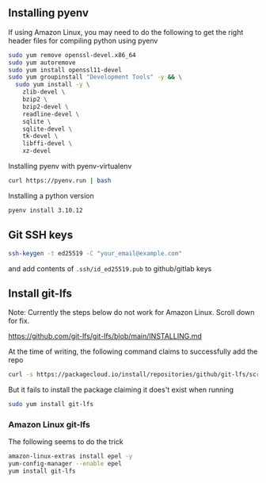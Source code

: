 ## Installing pyenv

If using Amazon Linux, you may need to do the following to get the right header files for compiling python using pyenv

```sh
sudo yum remove openssl-devel.x86_64
sudo yum autoremove
sudo yum install openssl11-devel
sudo yum groupinstall "Development Tools" -y && \
  sudo yum install -y \
    zlib-devel \
    bzip2 \
    bzip2-devel \
    readline-devel \
    sqlite \
    sqlite-devel \
    tk-devel \
    libffi-devel \
    xz-devel
```

Installing pyenv with pyenv-virtualenv
```sh
curl https://pyenv.run | bash
```

Installing a python version
```sh
pyenv install 3.10.12
```

## Git SSH keys
```sh
ssh-keygen -t ed25519 -C "your_email@example.com"
```

and add contents of `.ssh/id_ed25519.pub` to github/gitlab keys

## Install git-lfs

Note: Currently the steps below do not work for Amazon Linux. Scroll down for fix.

https://github.com/git-lfs/git-lfs/blob/main/INSTALLING.md


At the time of writing, the following command claims to successfully add the repo
```sh
curl -s https://packagecloud.io/install/repositories/github/git-lfs/script.rpm.sh | sudo bash
```

But it fails to install the package claiming it does't exist when running
```sh
sudo yum install git-lfs
```

### Amazon Linux git-lfs

The following seems to do the trick

```sh
amazon-linux-extras install epel -y
yum-config-manager --enable epel
yum install git-lfs
```
